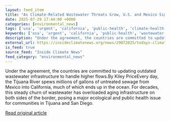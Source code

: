 ```yaml
---
layout: feed_item
title: "As Climate-Related Wastewater Threats Grow, U.S. and Mexico Sign a Deal to End the Tijuana Sewage Crisis"
date: 2025-07-29 17:44:00 +0000
categories: [environmental_news]
tags: ['usa', 'urgent', 'california', 'public-health', 'climate-health']
keywords: ['usa', 'urgent', 'california', 'public-health', 'wastewater', 'related', 'climate', 'climate-health']
description: "Under the agreement, the countries are committed to updating outdated wastewater infrastructure to handle higher flows"
external_url: https://insideclimatenews.org/news/29072025/todays-climate-sewage-mexico-united-states-overflow-agreement/
is_feed: true
source_feed: "Inside Climate News"
feed_category: "environmental_news"
---
```


Under the agreement, the countries are committed to updating outdated wastewater infrastructure to handle higher flows.By Kiley PriceEvery day, the Tijuana River spews millions of gallons of untreated sewage from Mexico into California, much of which ends up in the ocean. For decades, this steady churn of wastewater has overloaded aging infrastructure on both sides of the border, posing a major ecological and public health issue for communities in Tijuana and San Diego.&nbsp;

[Read original article](https://insideclimatenews.org/news/29072025/todays-climate-sewage-mexico-united-states-overflow-agreement/)
